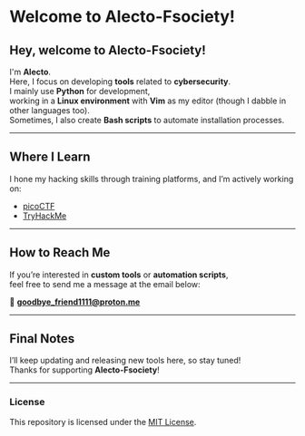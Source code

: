 # Welcome to Alecto-Fsociety!

## Hey, welcome to Alecto-Fsociety!

I'm **Alecto**.  
Here, I focus on developing **tools** related to **cybersecurity**.  
I mainly use **Python** for development,  
working in a **Linux environment** with **Vim** as my editor (though I dabble in other languages too).  
Sometimes, I also create **Bash scripts** to automate installation processes.

---

## Where I Learn

I hone my hacking skills through training platforms, and I’m actively working on:
- [picoCTF](https://play.picoctf.org/)
- [TryHackMe](https://tryhackme.com/)

---

## How to Reach Me

If you’re interested in **custom tools** or **automation scripts**,  
feel free to send me a message at the email below:

📧 **[goodbye_friend1111@proton.me](mailto:goodbye_friend1111@proton.me)**

---

## Final Notes

I’ll keep updating and releasing new tools here, so stay tuned!  
Thanks for supporting **Alecto-Fsociety**!

---

### License
This repository is licensed under the [MIT License](LICENSE).

